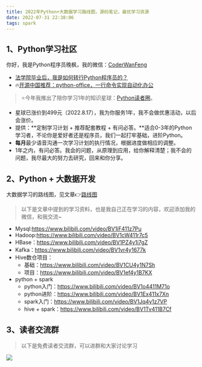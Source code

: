 ```yaml
---
title: 2022年Python+大数据学习路线图，源码笔记，最优学习资源
date: 2022-07-31 22:38:06
tags: spark
---
```



## 1、Python学习社区

你好，我是Python程序员晚枫，我的微信：[CoderWanFeng](https://mp.weixin.qq.com/s/5eFJcon_yA0zdqjnxbSR1w)
- [法学院毕业后，我是如何转行Python程序员的？](https://www.bilibili.com/video/BV1Nr4y1B76X?spm_id_from=333.999.0.0)
- 🔥[开源中国推荐：python-office，一行命令实现自动化办公](https://www.bilibili.com/video/BV1pT4y1k7FH)

> ⭐今年我推出了陪你学习1年的知识星球：[Python读者圈](https://mp.weixin.qq.com/s/9hGurnWoFOaNwZKFoK_Vlw)。
- 星球已涨价到499元（2022.8.17），我为你服务1年，我不会做优惠活动，以后会涨价。
- 提供：**定制学习计划 + 推荐配套教程 + 有问必答。**适合0-3年的Python学习者，不论你是爱好者还是程序员，我们一起打牢基础，进阶Python。
- **每月**最少语音沟通一次学习计划的执行情况，根据进度做相应的调整。
- 1年之内，有问必答。我会的问题，从原理到应用，给你解释清楚；我不会的问题，我尽最大的努力去研究，回来和你分享。

## 2、Python + 大数据开发

大数据学习的路线图，见文章👉[路线图](https://mp.weixin.qq.com/s/1tdntLuWQ-1lx0TFAUFyew)

> 以下是文章中提到的学习资料，也是我自己正在学习的内容，欢迎添加我的微信，和我交流~

- Mysql:https://www.bilibili.com/video/BV1iF411z7Pu
- Hadoop:https://www.bilibili.com/video/BV1cW411r7c5
- HBase：https://www.bilibili.com/video/BV1PZ4y1i7gZ
- Kafka：https://www.bilibili.com/video/BV1vr4y1677k
- Hive数仓项目：
    - 基础：https://www.bilibili.com/video/BV1CU4y1N7Sh
    - 项目：https://www.bilibili.com/video/BV1ef4y1B7KX
-  python + spark
    - python入门：https://www.bilibili.com/video/BV1o4411M71o
    - python进阶：https://www.bilibili.com/video/BV1Ex411x7Xn
    - spark入门：https://www.bilibili.com/video/BV1Jq4y1z7VP
    - hive + spark：https://www.bilibili.com/video/BV1Tv411B7Cf


## 3、读者交流群
> 以下是免费读者交流群，可以进群和大家讨论学习

![](https://www.python-office.com/api/img-cdn/group/2-free-group.jpg)